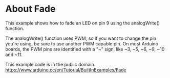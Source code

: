 # About Fade
This example shows how to fade an LED on pin 9 using the analogWrite() function.

The analogWrite() function uses PWM, so if you want to change the pin you're using, be sure to use another PWM capable pin.
On most Arduino boards, the PWM pins are identified with a "~" sign, like ~3, ~5, ~6, ~9, ~10 and ~11.

This example code is in the public domain.
https://www.arduino.cc/en/Tutorial/BuiltInExamples/Fade
